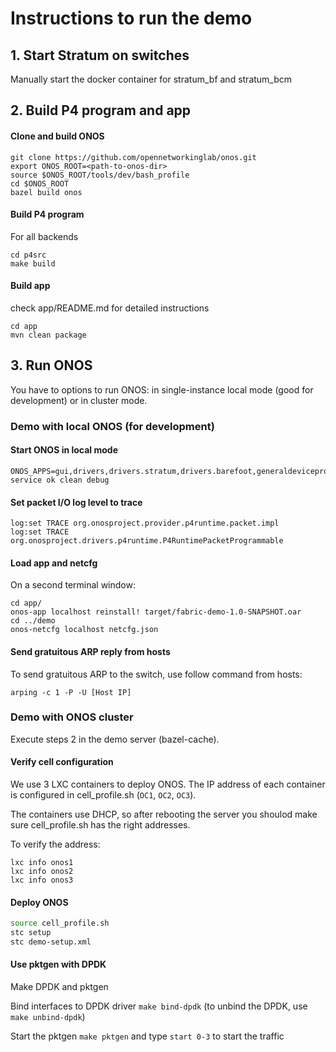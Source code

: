 # Instructions to run the demo

## 1. Start Stratum on switches

Manually start the docker container for stratum_bf and stratum_bcm

## 2. Build P4 program and app

#### Clone and build ONOS

```
git clone https://github.com/opennetworkinglab/onos.git
export ONOS_ROOT=<path-to-onos-dir>
source $ONOS_ROOT/tools/dev/bash_profile
cd $ONOS_ROOT
bazel build onos
```

#### Build P4 program

For all backends

```
cd p4src
make build
```

#### Build app

check app/README.md for detailed instructions

```
cd app
mvn clean package
```

## 3. Run ONOS

You have to options to run ONOS: in single-instance local mode (good for
development) or in cluster mode.

###  Demo with local ONOS (for development)

#### Start ONOS in local mode

```
ONOS_APPS=gui,drivers,drivers.stratum,drivers.barefoot,generaldeviceprovider,netcfghostprovider,lldpprovider,proxyarp,route-service ok clean debug
```

#### Set packet I/O log level to trace
```
log:set TRACE org.onosproject.provider.p4runtime.packet.impl
log:set TRACE org.onosproject.drivers.p4runtime.P4RuntimePacketProgrammable
```

#### Load app and netcfg

On a second terminal window:

```
cd app/
onos-app localhost reinstall! target/fabric-demo-1.0-SNAPSHOT.oar
cd ../demo
onos-netcfg localhost netcfg.json
```

#### Send gratuitous ARP reply from hosts

To send gratuitous ARP to the switch, use follow command from hosts:
```
arping -c 1 -P -U [Host IP]
```

### Demo with ONOS cluster

Execute steps 2 in the demo server (bazel-cache).

#### Verify cell configuration

We use 3 LXC containers to deploy ONOS. The IP address of each container is
configured in cell_profile.sh (`OC1`, `OC2`, `OC3`).

The containers use DHCP, so after rebooting the server you shoulod make sure
cell_profile.sh has the right addresses.

To verify the address:
```
lxc info onos1
lxc info onos2
lxc info onos3
```

#### Deploy ONOS

```bash
source cell_profile.sh
stc setup
stc demo-setup.xml
```

#### Use pktgen with DPDK

Make DPDK and pktgen

Bind interfaces to DPDK driver `make bind-dpdk`
(to unbind the DPDK, use `make unbind-dpdk`)

Start the pktgen `make pktgen` and type `start 0-3` to start the traffic